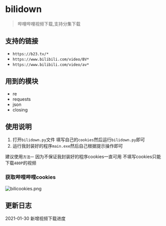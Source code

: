 # bilidown
>哔哩哔哩视频下载,支持分集下载

## 支持的链接
- `https://b23.tv/*`
- `https://www.bilibili.com/video/BV*`
- `https://www.bilibili.com/video/av*`

## 用到的模块
- re
- requests
- json
- closing

## 使用说明
1. 打开`bilidown.py`文件 填写自己的`cookies`然后运行`bilidown.py`即可
2. 运行我封装好的程序`main.exe`然后自己根据提示操作即可 

建议使用`方法一` 因为不保证我封装好的程序cookies一直可用 不填写cookies只能下载`480P`的视频

### 获取哔哩哔哩cookies
![bilicookies.png](https://i.loli.net/2020/11/22/p5JfZyWjXSu4Vxd.png)

## 更新日志

2021-01-30 新增视频下载进度
